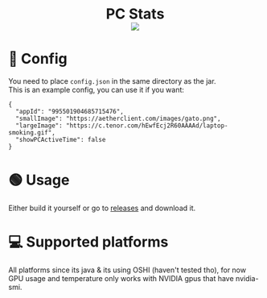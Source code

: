 # <p align="center">PC Stats<br><img src="https://aetherclient.com/uploads/imf44/2a8cfc720a.png"></p>

# 📄 Config
You need to place `config.json` in the same directory as the jar.\
This is an example config, you can use it if you want:
```
{
  "appId": "995501904685715476",
  "smallImage": "https://aetherclient.com/images/gato.png",
  "largeImage": "https://c.tenor.com/hEwfEcj2R60AAAAd/laptop-smoking.gif",
  "showPCActiveTime": false
}
```

# 🟢 Usage
Either build it yourself or go to [releases](https://github.com/imAETHER/PCStats/releases) and download it.

# 💻 Supported platforms
All platforms since its java & its using OSHI (haven't tested tho), for now GPU usage and temperature only works with NVIDIA gpus that have nvidia-smi.
